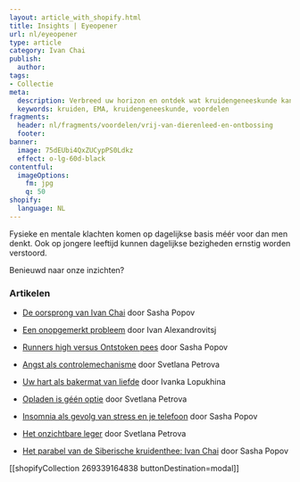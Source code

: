 ```yaml
---
layout: article_with_shopify.html
title: Insights | Eyeopener
url: nl/eyeopener
type: article
category: Ivan Chai
publish:
  author:
tags:
- Collectie
meta:
  description: Verbreed uw horizon en ontdek wat kruidengeneeskunde kan betekenen in het dagelijks leven. Veilig en effectief op langere termijn en tevens vrij van dierenleed en chemicaliën. Benieuwd naar de inzichten?
  keywords: kruiden, EMA, kruidengeneeskunde, voordelen
fragments:
  header: nl/fragments/voordelen/vrij-van-dierenleed-en-ontbossing
  footer:
banner:
  image: 75dEUbi4QxZUCypPS0Ldkz
  effect: o-lg-60d-black
contentful:
  imageOptions:
    fm: jpg
    q: 50
shopify:
  language: NL
---
```


Fysieke en mentale klachten komen op dagelijkse basis méér voor dan men denkt. Ook op jongere leeftijd kunnen dagelijkse bezigheden ernstig worden verstoord.

Benieuwd naar onze inzichten?

### Artikelen

* [De oorsprong van Ivan Chai](/nl/artikel/ivanchai/de-oorsprong-van-ivan-chai/) door Sasha Popov

* [Een onopgemerkt probleem](/nl/artikel/prostaat/prostaatkanker/een-onopgemerkt-probleem/) door Ivan Alexandrovitsj

* [Runners high versus Ontstoken pees](/nl/artikel/peesontsteking/runners-high-versus-ontstoken-pees) door Sasha Popov

* [Angst als controlemechanisme](/nl/artikel/angst/angst-als-controlemechanisme/) door Svetlana Petrova

* [Uw hart als bakermat van liefde](/nl/artikel/hart-en-vaatziekten/uw-hart-als-bakermat-van-liefde/) door Ivanka Lopukhina

* [Opladen is géén optie](/nl/artikel/burnout/opladen-is-geen-optie/) door Svetlana Petrova

* [Insomnia als gevolg van stress en je telefoon](/nl/artikel/slaapproblemen/insomnia-als-gevolg-van-stress-en-je-telefoon/) door Sasha Popov

* [Het onzichtbare leger](/nl/artikel/infecties/het-onzichtbare-leger/) door Svetlana Petrova

* [Het parabel van de Siberische kruidenthee: Ivan Chai](/nl/identity/het-parabel-van-de-siberische-kruidenthee/) door Sasha Popov

[[shopifyCollection 269339164838 buttonDestination=modal]]
